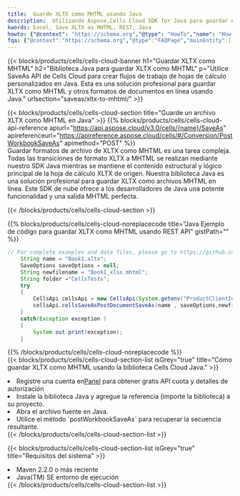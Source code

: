 ```yaml
---
title:  Guarde XLTX como MHTML usando Java
description:  Utilizando Aspose.Cells Cloud SDK for Java para guardar el archivo en formato XLTX como archivo en formato MHTML.
kwords: Excel, Save XLTX as MHTML, REST, Java
howto: {"@context": "https://schema.org","@type": "HowTo","name": "How to save XLTX as MHTML using the Cells Cloud Java library.","description": "How to save XLTX as MHTML using the Cells Cloud Java library.","image": {"@type": "ImageObject"},"url": "/java/saveas/xltx-to-mhtml/","step": [{ "@type": "HowToStep","name": "How to save XLTX as MHTML using the Cells Cloud Java library. step 1", "image": {"@type": "ImageObject",},"url": "/java/saveas/xltx-to-mhtml/","text": "Register an account at <a href='https://dashboard.aspose.cloud/'>Dashboard</a> to get free API quota & authorization details",},{ "@type": "HowToStep","name": "How to save XLTX as MHTML using the Cells Cloud Java library. step 1", "image": {"@type": "ImageObject",},"url": "/java/saveas/xltx-to-mhtml/","text": "Install Java library and add the reference (import the library) to your project.",},{ "@type": "HowToStep","name": "How to save XLTX as MHTML using the Cells Cloud Java library. step 1", "image": {"@type": "ImageObject",},"url": "/java/saveas/xltx-to-mhtml/","text": "Open the source file in Java.",},{ "@type": "HowToStep","name": "How to save XLTX as MHTML using the Cells Cloud Java library. step 1", "image": {"@type": "ImageObject",},"url": "/java/saveas/xltx-to-mhtml/","text": "Use the `postWorkbookSaveAs` method to retrieve the resulting stream.",}, ],"supply": {"@type": "HowToSupply","name": "document"},"tool": [{"@type": "HowToTool","name": "IntelliJ IDEA, Visual Studio Code, Eclipse"},{"@type": "HowToTool","name": "Aspose Cells"}],"totalTime": "PT6M"}
fqa: {"@context":"https://schema.org","@type":"FAQPage","mainEntity":[{"@type":"Question","name":"Why save file as other formats file in C# using REST API?","acceptedAnswer":{"@type":"Answer","text":"Documents are encoded in many ways, and some files may be incompatible with the software you use. To open and read such files, just save them as appropriate file formats.<br/><ol><li>Install .NET SDK and add the reference (import the library) to your project.</li><li>Open the source file in C# using REST API.</li><li>Call the PostWorkbookSaveAsRequest() method, passing an output filename with required extension.</li><li>Get the result of save as a separate file.</li></ol>"}},{"@type":"Question","name":"What file formats can I save as with your C# library?","acceptedAnswer":{"@type":"Answer","text":"We support a variety of file formats for conversion using .NET library, including XLSX, Excel, xls , PDF, CSV, HTML, Markdown, XML, PNG, JPG, TIFF, Json, TXT and many more."}},{"@type":"Question","name":"What is the maximum allowed file size for conversion using this .NET library?","acceptedAnswer":{"@type":"Answer","text":"There are no file size limits for format conversions using .NET library."}}]}
---
```

{{< blocks/products/cells/cells-cloud-banner h1="Guardar XLTX como MHTML" h2="Biblioteca Java para guardar XLTX como MHTML" p="Utilice SaveAs API de Cells Cloud para crear flujos de trabajo de hojas de cálculo personalizados en Java. Esta es una solución profesional para guardar XLTX como MHTML y otros formatos de documentos en línea usando Java." urlsection="saveas/xltx-to-mhtml/" >}}

{{< blocks/products/cells/cells-cloud-section title="Guarde un archivo XLTX como MHTML en Java" >}}
{{% blocks/products/cells/cells-cloud-api-reference apiurl="https://api.aspose.cloud/v3.0/cells/{name}/SaveAs" apireferenceurl="https://apireference.aspose.cloud/cells/#/Conversion/PostWorkbookSaveAs" apimethod="POST" %}}
<br/>
Guardar formatos de archivo de XLTX como MHTML es una tarea compleja. Todas las transiciones de formato XLTX a MHTML se realizan mediante nuestro SDK Java mientras se mantiene el contenido estructural y lógico principal de la hoja de cálculo XLTX de origen. Nuestra biblioteca Java es una solución profesional para guardar XLTX como archivos MHTML en línea. Este SDK de nube ofrece a los desarrolladores de Java una potente funcionalidad y una salida MHTML perfecta.

{{< /blocks/products/cells/cells-cloud-section >}}

{{% blocks/products/cells/cells-cloud-noreplacecode title="Java Ejemplo de código para guardar XLTX como MHTML usando REST API" gistPath="" %}}
  
```java
// For complete examples and data files, please go to https://github.com/aspose-cells-cloud/aspose-cells-cloud-java/
    String name = "Book1.xltx";
    SaveOptions saveOptions = null;
    String newfilename = "Book1_xlsx.mhtml";
    String folder ="CellsTests";
    try 
    {
        CellsApi cellsApi = new CellsApi(System.getenv("ProductClientId"), System.getenv("ProductClientSecret"));
        cellsApi.cellsSaveAsPostDocumentSaveAs(name , saveOptions,newfilename,false,false,folder,null,null,null,true);                       
    }
    catch(Exception exception )
    {
        System.out.print(exception);
    }
```
  
{{% /blocks/products/cells/cells-cloud-noreplacecode %}}
<br/>
{{< blocks/products/cells/cells-cloud-section-list isGrey="true" title="Cómo guardar XLTX como MHTML usando la biblioteca Cells Cloud Java." >}}
<li> Registre una cuenta en<a href="https://dashboard.aspose.cloud/">Panel</a> para obtener gratis API cuota y detalles de autorización</li>
<li>Instale la biblioteca Java y agregue la referencia (importe la biblioteca) a su proyecto.</li>
<li>Abra el archivo fuente en Java.</li>
<li>Utilice el método `postWorkbookSaveAs` para recuperar la secuencia resultante.</li>
{{< /blocks/products/cells/cells-cloud-section-list >}}

{{< blocks/products/cells/cells-cloud-section-list isGrey="true" title="Requisitos del sistema" >}}
<li>Maven 2.2.0 o más reciente</li>
<li>Java(TM) SE entorno de ejecución</li>
{{< /blocks/products/cells/cells-cloud-section-list >}}
